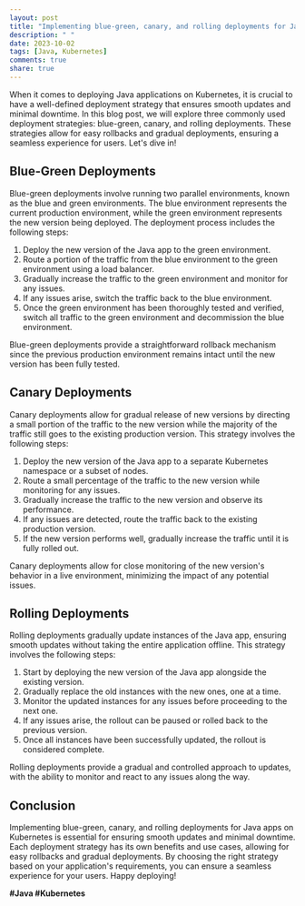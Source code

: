 ```yaml
---
layout: post
title: "Implementing blue-green, canary, and rolling deployments for Java apps on Kubernetes"
description: " "
date: 2023-10-02
tags: [Java, Kubernetes]
comments: true
share: true
---
```


When it comes to deploying Java applications on Kubernetes, it is crucial to have a well-defined deployment strategy that ensures smooth updates and minimal downtime. In this blog post, we will explore three commonly used deployment strategies: blue-green, canary, and rolling deployments. These strategies allow for easy rollbacks and gradual deployments, ensuring a seamless experience for users. Let's dive in!

## Blue-Green Deployments

Blue-green deployments involve running two parallel environments, known as the blue and green environments. The blue environment represents the current production environment, while the green environment represents the new version being deployed. The deployment process includes the following steps:

1. Deploy the new version of the Java app to the green environment.
2. Route a portion of the traffic from the blue environment to the green environment using a load balancer.
3. Gradually increase the traffic to the green environment and monitor for any issues.
4. If any issues arise, switch the traffic back to the blue environment.
5. Once the green environment has been thoroughly tested and verified, switch all traffic to the green environment and decommission the blue environment.

Blue-green deployments provide a straightforward rollback mechanism since the previous production environment remains intact until the new version has been fully tested.

## Canary Deployments

Canary deployments allow for gradual release of new versions by directing a small portion of the traffic to the new version while the majority of the traffic still goes to the existing production version. This strategy involves the following steps:

1. Deploy the new version of the Java app to a separate Kubernetes namespace or a subset of nodes.
2. Route a small percentage of the traffic to the new version while monitoring for any issues.
3. Gradually increase the traffic to the new version and observe its performance.
4. If any issues are detected, route the traffic back to the existing production version.
5. If the new version performs well, gradually increase the traffic until it is fully rolled out.

Canary deployments allow for close monitoring of the new version's behavior in a live environment, minimizing the impact of any potential issues.

## Rolling Deployments

Rolling deployments gradually update instances of the Java app, ensuring smooth updates without taking the entire application offline. This strategy involves the following steps:

1. Start by deploying the new version of the Java app alongside the existing version.
2. Gradually replace the old instances with the new ones, one at a time.
3. Monitor the updated instances for any issues before proceeding to the next one.
4. If any issues arise, the rollout can be paused or rolled back to the previous version.
5. Once all instances have been successfully updated, the rollout is considered complete.

Rolling deployments provide a gradual and controlled approach to updates, with the ability to monitor and react to any issues along the way.

## Conclusion

Implementing blue-green, canary, and rolling deployments for Java apps on Kubernetes is essential for ensuring smooth updates and minimal downtime. Each deployment strategy has its own benefits and use cases, allowing for easy rollbacks and gradual deployments. By choosing the right strategy based on your application's requirements, you can ensure a seamless experience for your users. Happy deploying!

**#Java #Kubernetes**